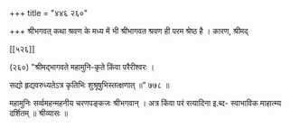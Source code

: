 +++
title = "४४६ २६०"

+++
श्रीभगवत् कथा श्रवण के मध्य में भी श्रीभागवत श्रवण ही परम श्रेष्ठ है । कारण, श्रीमद् 

[[५२६]] 



(२६०) "श्रीमद्भागवते महामुनि-कृते किंवा परैरीश्वरः । 

सद्यो हृद्यवरुध्यतेऽत्र कृतिभिः शुश्रूषुभिस्तत्क्षणात् ॥” ७७८ ॥ 

महामुनिः सर्व्वमहन्महनीय चरणपङ्कजः श्रीभगवान् । अत्र किंवा परं रत्यादिना इ.ब्द- स्वाभाविक माहात्म्य दर्शितम् ॥ श्रीव्यासः ॥ 
